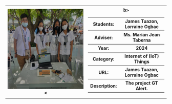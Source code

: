 <HTML> 
  <table boarder=1>
    <tr>
<th><img src="ss ni lk.jpg" width=500><</th>
  <th> <table boarder=1> 
   <tr>
  <th><b>Students:</b></th>
  <th>James Tuazon, Lorraine Ogbac</th>
      <tr>
      <th><b>Adviser:</b>
      <th>Ms. Marian Jean Taberna</th>
      <tr>
      <th><b>Year:</b></th>
    <th>2024</th>
  <tr>
<th><b>Category:</b></th>
<th>Internet of (IoT) Things</th>
<tr>
<th><b></b>URL:</th>b></th>
<th>James Tuazon, Lorraine Ogbac</th>
<tr>
  <th><b>Description:</b></th>
  <th>The project GT Alert.</th></html>

